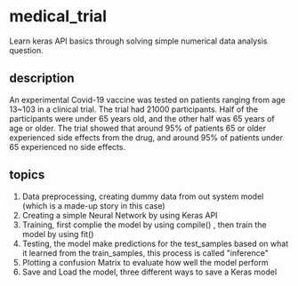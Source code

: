 # medical_trial
Learn keras API basics through solving simple numerical data analysis question.
## description
An experimental Covid-19 vaccine was tested on patients ranging from age 13~103 in a clinical trial. The trial had 21000 participants. 
Half of the participants were under 65 years old, and the other half was 65 years of age or older. The trial showed that around 95% of 
patients 65 or older experienced side effects from the drug, and around 95% of patients under 65 experienced no side effects.
## topics
1. Data preprocessing, creating dummy data from out system model (which is a made-up story in this case)
2. Creating a simple Neural Network by using Keras API
3. Training, first complie the model by using compile() , then train the model by using fit()
4. Testing, the model make predictions for the test_samples based on what it learned from the train_samples, this process is called "inference"
5. Plotting a confusion Matrix to evaluate how well the model perform
6. Save and Load the model, three different ways to save a Keras model
